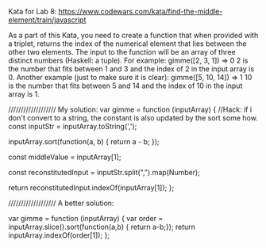 Kata for Lab 8: https://www.codewars.com/kata/find-the-middle-element/train/javascript

As a part of this Kata, you need to create a function that when provided with a triplet, returns the index of the numerical element that lies between the other two elements.
The input to the function will be an array of three distinct numbers (Haskell: a tuple).
For example:
gimme([2, 3, 1]) => 0
2 is the number that fits between 1 and 3 and the index of 2 in the input array is 0.
Another example (just to make sure it is clear):
gimme([5, 10, 14]) => 1
10 is the number that fits between 5 and 14 and the index of 10 in the input array is 1.

///////////////////
My solution:
var gimme = function (inputArray) {
  //Hack: if i don't convert to a string, the constant is also updated by the sort some how.
  const inputStr = inputArray.toString(',');

  inputArray.sort(function(a, b) {
    return a - b;
  });

  const middleValue = inputArray[1];

  const reconstitutedInput = inputStr.split(",").map(Number);

  return reconstitutedInput.indexOf(inputArray[1]);
};

///////////////////
A better solution:

var gimme = function (inputArray) {
 var order = inputArray.slice().sort(function(a,b) { return a-b;});
 return inputArray.indexOf(order[1]);
};
